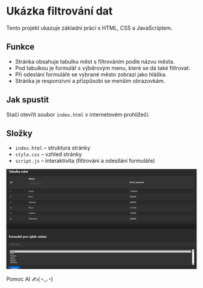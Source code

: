 # Ukázka filtrování dat

Tento projekt ukazuje základní práci s HTML, CSS a JavaScriptem.

## Funkce

- Stránka obsahuje tabulku měst s filtrováním podle názvu města.
- Pod tabulkou je formulář s výběrovým menu, které se dá také filtrovat.
- Při odeslání formuláře se vybrané město zobrazí jako hláška.
- Stránka je responzivní a přizpůsobí se menším obrazovkám.

## Jak spustit

Stačí otevřít soubor `index.html` v internetovém prohlížeči.

## Složky

- `index.html` – struktura stránky
- `style.css` – vzhled stránky
- `script.js` – interaktivita (filtrování a odesílání formuláře)


![obrázek hezkého webu filtrování měst z počítače](ukazka.png) 

Pomoc AI ✍️(◔◡◔)